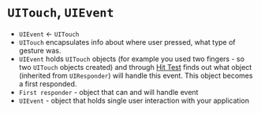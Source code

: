 # `UITouch`, `UIEvent`

- `UIEvent` <- `UITouch`
- `UITouch` encapsulates info about where user pressed, what type of gesture was.
- `UIEvent` holds `UITouch` objects (for example you used two fingers - so two `UITouch` objects created) and through [Hit Test](Hit%20Test.md) finds out what object (inherited from `UIResponder`) will handle this event. This object becomes a first responded.
- `First responder` - object that can and will handle event
- `UIEvent` - object that holds single user interaction with your application